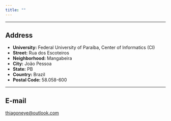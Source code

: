 ```yaml
---
title: ""
---
```


---

## Address

* **University:** Federal University of Paraíba, Center of Informatics (CI)
* **Street:** Rua dos Escoteiros
* **Neighborhood:** Mangabeira
* **City:** João Pessoa
* **State:** PB
* **Country:** Brazil
* **Postal Code:** 58.058-600

---

## E-mail

thiagoneye@outlook.com
